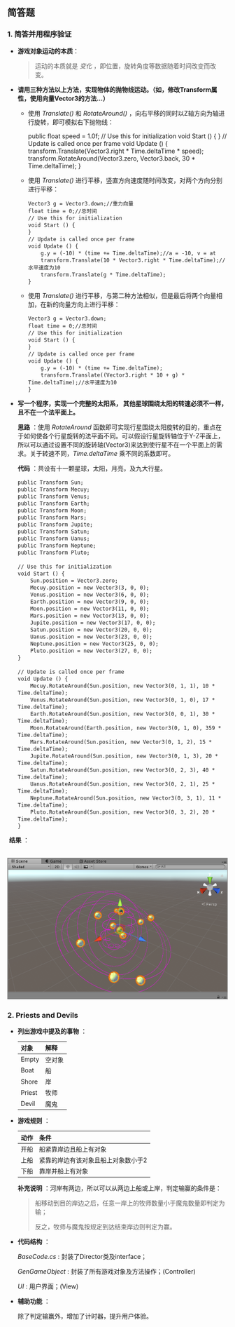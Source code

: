 ## 简答题

### 1. 简答并用程序验证

- __游戏对象运动的本质__：

  > 运动的本质就是 _变化_ ，即位置，旋转角度等数据随着时间改变而改变。

- __请用三种方法以上方法，实现物体的抛物线运动。（如，修改Transform属性，使用向量Vector3的方法…）__

  - 使用 _Translate()_  和 _RotateAround()_ ，向右平移的同时以Z轴方向为轴进行旋转，即可模拟右下抛物线：

     public float speed = 1.0f;
     	// Use this for initialization
     	void Start () {	
     	}
     	// Update is called once per frame
     	void Update () {
     	    transform.Translate(Vector3.right * Time.deltaTime * speed);
     	    transform.RotateAround(Vector3.zero, Vector3.back, 30 * Time.deltaTime);
     	}

  - 使用 _Translate()_ 进行平移，竖直方向速度随时间改变，对两个方向分别进行平移：

        Vector3 g = Vector3.down;//重力向量
        float time = 0;//总时间
        // Use this for initialization
        void Start () {	
        }
        // Update is called once per frame
        void Update () {
            g.y = (-10) * (time += Time.deltaTime);//a = -10, v = at
            transform.Translate(10 * Vector3.right * Time.deltaTime);//水平速度为10
            transform.Translate(g * Time.deltaTime);
        }

  - 使用 _Translate()_ 进行平移，与第二种方法相似，但是最后将两个向量相加，在新的向量方向上进行平移：

        Vector3 g = Vector3.down;
        float time = 0;//总时间
        // Use this for initialization
        void Start () {	
        }
        // Update is called once per frame
        void Update () {
            g.y = (-10) * (time += Time.deltaTime);
            transform.Translate((Vector3.right * 10 + g) * Time.deltaTime);//水平速度为10
        }

- __写一个程序，实现一个完整的太阳系， 其他星球围绕太阳的转速必须不一样，且不在一个法平面上。__

  __思路__ ：使用 _RotateAround_ 函数即可实现行星围绕太阳旋转的目的，重点在于如何使各个行星旋转的法平面不同。可以假设行星旋转轴位于Y-Z平面上，所以可以通过设置不同的旋转轴(Vector3)来达到使行星不在一个平面上的需求。关于转速不同，_Time.deltaTime_ 乘不同的系数即可。

  __代码__ ：共设有十一颗星球，太阳，月亮，及九大行星。

      public Transform Sun;
      public Transform Mecuy;
      public Transform Venus;
      public Transform Earth;
      public Transform Moon;
      public Transform Mars;
      public Transform Jupite;
      public Transform Satun;
      public Transform Uanus;
      public Transform Neptune;
      public Transform Pluto;
      
      // Use this for initialization
      void Start () {
          Sun.position = Vector3.zero;
          Mecuy.position = new Vector3(3, 0, 0);
          Venus.position = new Vector3(6, 0, 0);
          Earth.position = new Vector3(9, 0, 0);
          Moon.position = new Vector3(11, 0, 0);
          Mars.position = new Vector3(13, 0, 0);
          Jupite.position = new Vector3(17, 0, 0);
          Satun.position = new Vector3(20, 0, 0);
          Uanus.position = new Vector3(23, 0, 0);
          Neptune.position = new Vector3(25, 0, 0);
          Pluto.position = new Vector3(27, 0, 0);
      }
      
      // Update is called once per frame
      void Update () {
          Mecuy.RotateAround(Sun.position, new Vector3(0, 1, 1), 10 * Time.deltaTime);
          Venus.RotateAround(Sun.position, new Vector3(0, 1, 0), 17 * Time.deltaTime);
          Earth.RotateAround(Sun.position, new Vector3(0, 0, 1), 30 * Time.deltaTime);
          Moon.RotateAround(Earth.position, new Vector3(0, 1, 0), 359 * Time.deltaTime);
          Mars.RotateAround(Sun.position, new Vector3(0, 1, 2), 15 * Time.deltaTime);
          Jupite.RotateAround(Sun.position, new Vector3(0, 1, 3), 20 * Time.deltaTime);
          Satun.RotateAround(Sun.position, new Vector3(0, 2, 3), 40 * Time.deltaTime);
          Uanus.RotateAround(Sun.position, new Vector3(0, 2, 1), 25 * Time.deltaTime);
          Neptune.RotateAround(Sun.position, new Vector3(0, 3, 1), 11 * Time.deltaTime);
          Pluto.RotateAround(Sun.position, new Vector3(0, 3, 2), 20 * Time.deltaTime);
      }

​       __结果__ ：

​       ![效果图](images/image.png)



### 2. Priests and Devils

* __列出游戏中提及的事物__ ：

  | 对象     | 解释   |
  | ------ | ---- |
  | Empty  | 空对象  |
  | Boat   | 船    |
  | Shore  | 岸    |
  | Priest | 牧师   |
  | Devil  | 魔鬼   |


* __游戏规则__ ：

  | 动作   | 条件                 |
  | ---- | ------------------ |
  | 开船   | 船紧靠岸边且船上有对象        |
  | 上船   | 紧靠的岸边有该对象且船上对象数小于2 |
  | 下船   | 靠岸并船上有对象           |

  __补充说明__ ：河岸有两边，所以可以从两边上船或上岸，判定输赢的条件是：

  >  船移动到目的岸边之后，任意一岸上的牧师数量小于魔鬼数量即判定为输；
  >
  >  反之，牧师与魔鬼按规定到达结束岸边则判定为赢。

* __代码结构__ ：

  _BaseCode.cs_ : 封装了Director类及interface；

  _GenGameObject_ : 封装了所有游戏对象及方法操作；(Controller)

  _UI_ : 用户界面；(View)

* __辅助功能__ ：

  除了判定输赢外，增加了计时器，提升用户体验。
